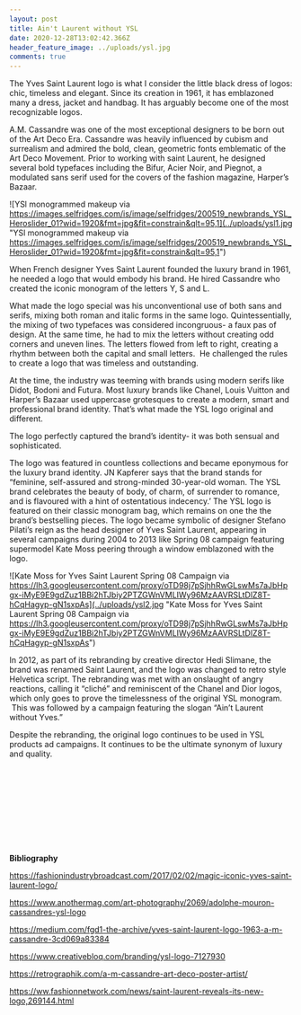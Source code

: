 ```yaml
---
layout: post
title: Ain't Laurent without YSL
date: 2020-12-28T13:02:42.366Z
header_feature_image: ../uploads/ysl.jpg
comments: true
---
```

The Yves Saint Laurent logo is what I consider the little black dress of logos: chic, timeless and elegant. Since its creation in 1961, it has emblazoned many a dress, jacket and handbag. It has arguably become one of the most recognizable logos.

A.M. Cassandre was one of the most exceptional designers to be born out of the Art Deco Era. Cassandre was heavily influenced by cubism and surrealism and admired the bold, clean, geometric fonts emblematic of the Art Deco Movement. Prior to working with saint Laurent, he designed several bold typefaces including the Bifur, Acier Noir, and Piegnot, a modulated sans serif used for the covers of the fashion magazine, Harper’s Bazaar.

![YSl monogrammed makeup via https://images.selfridges.com/is/image/selfridges/200519_newbrands_YSL_Heroslider_01?wid=1920&fmt=jpg&fit=constrain&qlt=95,1](../uploads/ysl1.jpg "YSl monogrammed makeup via https://images.selfridges.com/is/image/selfridges/200519_newbrands_YSL_Heroslider_01?wid=1920&fmt=jpg&fit=constrain&qlt=95,1")

When French designer Yves Saint Laurent founded the luxury brand in 1961, he needed a logo that would embody his brand. He hired Cassandre who created the iconic monogram of the letters Y, S and L.

What made the logo special was his unconventional use of both sans and serifs, mixing both roman and italic forms in the same logo. Quintessentially, the mixing of two typefaces was considered incongruous- a faux pas of design. At the same time, he had to mix the letters without creating odd corners and uneven lines. The letters flowed from left to right, creating a rhythm between both the capital and small letters.  He challenged the rules to create a logo that was timeless and outstanding.

At the time, the industry was teeming with brands using modern serifs like Didot, Bodoni and Futura. Most luxury brands like Chanel, Louis Vuitton and Harper’s Bazaar used uppercase grotesques to create a modern, smart and professional brand identity. That’s what made the YSL logo original and different.

The logo perfectly captured the brand’s identity- it was both sensual and sophisticated.

The logo was featured in countless collections and became eponymous for the luxury brand identity. JN Kapferer says that the brand stands for “feminine, self-assured and strong-minded 30-year-old woman. The YSL brand celebrates the beauty of body, of charm, of surrender to romance, and is flavoured with a hint of ostentatious indecency.’ The YSL logo is featured on their classic monogram bag, which remains on one the the brand’s bestselling pieces. The logo became symbolic of designer Stefano Pilati’s reign as the head designer of Yves Saint Laurent, appearing in several campaigns during 2004 to 2013 like Spring 08 campaign featuring supermodel Kate Moss peering through a window emblazoned with the logo.

![Kate Moss for Yves Saint Laurent Spring 08 Campaign via https://lh3.googleusercontent.com/proxy/oTD98j7pSjhhRwGLswMs7aJbHpgx-iMyE9E9gdZuz1BBi2hTJbiy2PTZGWnVMLIWy96MzAAVRSLtDlZ8T-hCqHagyp-gN1sxpAs](../uploads/ysl2.jpg "Kate Moss for Yves Saint Laurent Spring 08 Campaign via https://lh3.googleusercontent.com/proxy/oTD98j7pSjhhRwGLswMs7aJbHpgx-iMyE9E9gdZuz1BBi2hTJbiy2PTZGWnVMLIWy96MzAAVRSLtDlZ8T-hCqHagyp-gN1sxpAs")

In 2012, as part of its rebranding by creative director Hedi Slimane, the brand was renamed Saint Laurent, and the logo was changed to retro style Helvetica script. The rebranding was met with an onslaught of angry reactions, calling it “cliché” and reminiscent of the Chanel and Dior logos, which only goes to prove the timelessness of the original YSL monogram.  This was followed by a campaign featuring the slogan “Ain’t Laurent without Yves.”

Despite the rebranding, the original logo continues to be used in YSL products ad campaigns. It continues to be the ultimate synonym of luxury and quality.

                                                                                                     

 

 

 

 

**Bibliography**

<https://fashionindustrybroadcast.com/2017/02/02/magic-iconic-yves-saint-laurent-logo/>

<https://www.anothermag.com/art-photography/2069/adolphe-mouron-cassandres-ysl-logo>

<https://medium.com/fgd1-the-archive/yves-saint-laurent-logo-1963-a-m-cassandre-3cd069a83384>

<https://www.creativebloq.com/branding/ysl-logo-7127930>

<https://retrographik.com/a-m-cassandre-art-deco-poster-artist/>

<https://ww.fashionnetwork.com/news/saint-laurent-reveals-its-new-logo,269144.html>